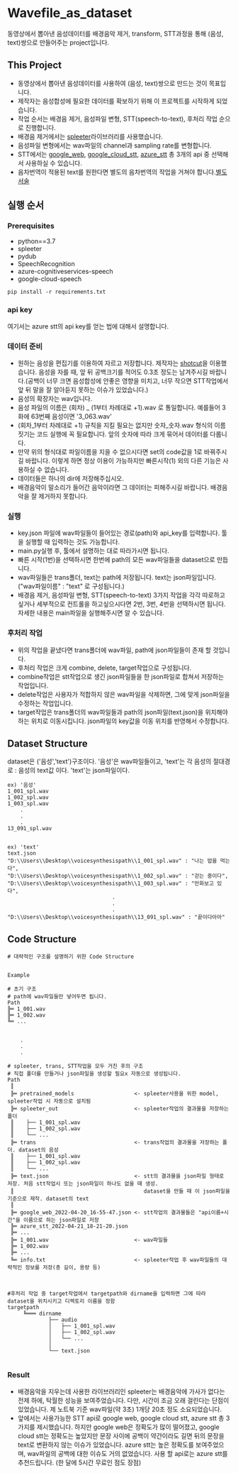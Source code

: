 # Wavefile_as_dataset
동영상에서 뽑아낸 음성데이터를 배경음악 제거, transform, STT과정을 통해 (음성, text)쌍으로 만들어주는 project입니다. 



## This Project
* 동영상에서 뽑아낸 음성데이터를 사용하여 (음성, text)쌍으로 만드는 것이 목표입니다.
* 제작자는 음성합성에 필요한 데이터를 확보하기 위해 이 프로젝트를 시작하게 되었습니다. 
* 작업 순서는 배경음 제거, 음성파일 변형, STT(speech-to-text), 후처리 작업 순으로 진행합니다.
* 배경음 제거에서는 [spleeter](https://github.com/deezer/spleeter)라이브러리를 사용했습니다.
* 음성파일 변형에서는 wav파일의 channel과 sampling rate를 변형합니다.
* STT에서는 [google_web](https://wicg.github.io/speech-api/), [google_cloud_stt](https://cloud.google.com/speech-to-text), [azure_stt](https://azure.microsoft.com/services/cognitive-services/speech-to-text/#overview) 총 3개의 api 중 선택해서 사용하실 수 있습니다.
* 음차번역이 적용된 text를 원한다면 별도의 음차번역의 작업을 거쳐야 합니다.[별도 서술]()


## 실행 순서
### Prerequisites
* python==3.7
* spleeter
* pydub
* SpeechRecognition
* azure-cognitiveservices-speech
* google-cloud-speech

```
pip install -r requirements.txt
```

### api key
여기서는 azure stt의 api key를 얻는 법에 대해서 설명합니다.




### 데이터 준비
* 원하는 음성을 편집기를 이용하여 자르고 저장합니다. 제작자는 [shotcut](https://shotcut.org/)을 이용했습니다. 음성을 자를 때, 앞 뒤 공백크기를 적어도 0.3초 정도는 남겨주시길 바랍니다.(공백이 너무 크면 음성합성에 안좋은 영향을 미치고, 너무 작으면 STT작업에서 앞 뒤 말을 잘 알아듣지 못하는 이슈가 있었습니다.)
* 음성의 확장자는 wav입니다.
* 음성 파일의 이름은 (회차) _ (1부터 차례대로 +1).wav 로 통일합니다. 예를들어 3화에 63번째 음성이면 '3_063.wav'
* (회차_1부터 차례대로 +1) 규칙을 지킬 필요는 없지만 숫자_숫자.wav 형식의 이름짓기는 코드 실행에 꼭 필요합니다. 앞의 숫자에 따라 크게 묶어서 데이터를 다룹니다.
* 만약 위의 형식대로 파일이름을 지을 수 없으시다면 set의 code값을 1로 바꿔주시길 바랍니다. 이렇게 하면 정상 이용이 가능하지만 빠른시작(1) 외의 다른 기능은 사용하실 수 없습니다.
* 데이터들은 하나의 dir에 저장해주십시오.
* 배경음악이 말소리가 들어간 음악이라면 그 데이터는 피해주시길 바랍니다. 배경음악을 잘 제거하지 못합니다.


### 실행
* key.json 파일에 wav파일들이 들어있는 경로(path)와 api_key를 입력합니다. 툴을 실행할 때 입력하는 것도 가능합니다.
* main.py실행 후, 툴에서 설명하는 대로 따라가시면 됩니다.
* 빠른 시작(1번)을 선택하시면 한번에 path의 모든 wav파일들을 dataset으로 만듭니다.
* wav파일들은 trans폴더, text는 path에 저장됩니다. text는 json파일입니다.("wav파일이름" : "text" 로 구성됩니다.)
* 배경음 제거, 음성파일 변형, STT(speech-to-text) 3가지 작업을 각각 따로하고 싶거나 세부적으로 컨트롤을 하고싶으시다면 2번, 3번, 4번을 선택하시면 됩니다. 자세한 내용은 main파일을 실행해주시면 알 수 있습니다.


### 후처리 작업
* 위의 작업을 끝냈다면 trans폴더에 wav파일, path에 json파일들이 존재 할 것입니다.
* 후처리 작업은 크게 combine, delete, target작업으로 구성됩니다.
* combine작업은 stt작업으로 생긴 json파일들을 한 json파일로 합쳐서 저장하는 작업입니다.
* delete작업은 사용자가 적합하지 않은 wav파일을 삭제하면, 그에 맞게 json파일을 수정하는 작업입니다.
* target작업은 trans폴더의 wav파일들과 path의 json파일(text.json)을 위치해야 하는 위치로 이동시킵니다. json파일의 key값을 이동 위치를 반영해서 수정합니다.


## Dataset Structure
dataset은 ('음성','text')구조이다.
'음성'은 wav파일들이고, 'text'는 각 음성의 절대경로 : 음성의 text값 이다. 'text'는 json파일이다.
```
ex) '음성'
1_001_spl.wav
1_002_spl.wav
1_003_spl.wav
    .
    .
    .
13_091_spl.wav


ex) 'text'
text.json
"D:\\Users\\Desktop\\voicesynthesispath\\1_001_spl.wav" : "나는 밥을 먹는다",
"D:\\Users\\Desktop\\voicesynthesispath\\1_002_spl.wav" : "걷는 중이다",
"D:\\Users\\Desktop\\voicesynthesispath\\1_003_spl.wav" : "만화보고 있다",
                                 .
                                 .
                                 .
"D:\\Users\\Desktop\\voicesynthesispath\\13_091_spl.wav" : "끝이다아아"
```






## Code Structure
```
# 대략적인 구조를 설명하기 위한 Code Structure


Example

# 초기 구조
# path에 wav파일들만 넣어두면 됩니다.
Path
╠═ 1_001.wav
╠═ 1_002.wav
╚═ ...  


    .
    .
    .

# spleeter, trans, STT작업을 모두 거친 후의 구조
# 직접 폴더를 만들거나 json파일을 생성할 필요x 자동으로 생성됩니다.
Path
 ║
 ╠═ pretrained_models                   <- spleeter사용을 위한 model, spleeter작업 시 자동으로 설치됨
 ╠═ spleeter_out                        <- spleeter작업의 결과물을 저장하는 폴더
 ║    ├── 1_001_spl.wav
 ║    ├── 1_002_spl.wav
 ║    └── ...
 ╠═ trans                               <- trans작업의 결과물을 저장하는 폴더. dataset의 음성
 ║    ├── 1_001_spl.wav
 ║    ├── 1_002_spl.wav
 ║    └── ...
 ╠═ text.json                           <- stt의 결과물을 json파일 형태로 저장. 처음 stt작업시 또는 json파일이 하나도 없을 때 생성.       
 ║                                         dataset을 만들 때 이 json파일을 기준으로 제작. dataset의 text
 ║ 
 ╠═ google_web_2022-04-20_16-55-47.json <- stt작업의 결과물들은 "api이름+시간"을 이름으로 하는 json파일로 저장  
 ╠═ azure_stt_2022-04-21_18-21-20.json
 ╠═ ...
 ╠═ 1_001.wav                           <- wav파일들
 ╠═ 1_002.wav
 ╠═ ...                   
 ╚═ info.txt                            <- spleeter작업 후 wav파일들의 대략적인 정보를 저장(총 길이, 용량 등)



```

```
#후처리 작업 중 target작업에서 targetpath와 dirname을 입력하면 그에 따라 dataset을 위치시키고 디렉토리 이름을 정함
targetpath
     ╚═══ dirname
             ├── audio
             │   ├── 1_001_spl.wav
             │   ├── 1_002_spl.wav
             │   └── ...
             │
             └── text.json
             
```


### Result
* 배경음악을 지우는데 사용한 라이브러리인 spleeter는 배경음악에 가사가 없다는 전제 하에, 탁월한 성능을 보여주었습니다. 다만, 시간이 조금 오래 걸린다는 단점이 있었습니다. 제 노트북 기준 wav파일(약 3초) 1개당 20초 정도 소요되었습니다.
* 앞에서는 사용가능한 STT api로 google web, google cloud stt, azure stt 총 3가지를 제시했습니다. 하지만 google web은 정확도가 많이 떨어졌고, google cloud stt는 정확도는 높았지만 문장 사이에 공백이 약간이라도 길면 뒤의 문장을 text로 변환하지 않는 이슈가 있었습니다. azure stt는 높은 정확도를 보여주었으며, wav파일의 공백에 대한 이슈도 거의 없었습니다. 사용 할 api로는 azure stt를 추천드립니다. (한 달에 5시간 무료인 점도 장점) 












